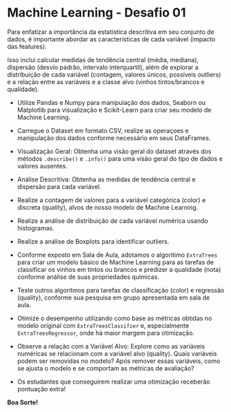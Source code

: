 # Machine Learning - Desafio 01

Para enfatizar a importância da estatística descritiva em seu conjunto de dados, é importante abordar as características de cada variável (impacto das features). 

Isso inclui calcular medidas de tendência central (média, mediana), dispersão (desvio padrão, intervalo interquartil), além de explorar a distribuição de cada variável (contagem, valores únicos, possíveis outliers) e a relação entre as variáveis e a classe alvo (vinhos tintos/brancos e qualidade). 

- Utilize Pandas e Numpy para manipulação dos dados, Seaborn ou Matplotlib para visualização e Scikit-Learn para criar seu modelo de Machine Learning. 

- Carregue o Dataset em formato CSV, realize as operaçoes e manipulação dos dados conforme necessário em seus DataFrames. 

- Visualização Geral: Obtenha uma visão geral do dataset através dos métodos `.describe()` e `.info()` para uma visão geral do tipo de dados e valores ausentes.

- Análise Descritiva: Obtenha as medidas de tendência central e dispersão para cada variável.

- Realize a contagem de valores para a variável categórica (color) e discreta (quality), alvos de nosso modelo de Machine Learning. 

- Realize a análise de distribuição de cada variável numérica usando histogramas.

- Realize a análise de Boxplots para identificar outliers.

- Conforme exposto em Sala de Aula, adotamos o algoritimo `ExtraTrees` para criar um modelo básico de Machine Learning para as tarefas de classificar os vinhos em tintos ou brancos e predizer a qualidade (nota) conforme análise de suas propriedades químicas. 

- Teste outros algoritmos para tarefas de classificação (color) e regressão (quality), conforme sua pesquisa em grupo apresentada em sala de aula.    

- Otimize o desempenho utilizando como base as métricas obtidas no modelo original com `ExtraTreesClassifier` e, especialmente `ExtraTreesRegressor`, onde há maior margem para otimização. 

- Observe a relação com a Variável Alvo: Explore como as variáveis numéricas se relacionam com a variável alvo (quality). Quais variáveis podem ser removidas no modelo? Após remover essas variáveis, como se ajusta o modelo e se comportam as métricas de avaliação? 

- Os estudantes que conseguirem realizar uma otimização receberão pontuação extra! 

**Boa Sorte!** 